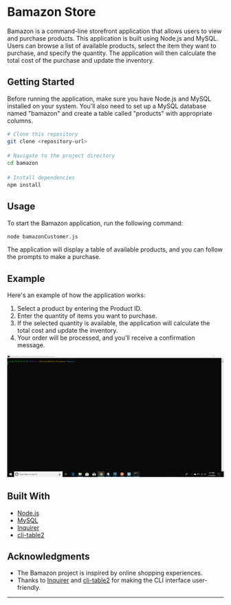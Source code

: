 # Bamazon Store

Bamazon is a command-line storefront application that allows users to view and purchase products. This application is built using Node.js and MySQL. Users can browse a list of available products, select the item they want to purchase, and specify the quantity. The application will then calculate the total cost of the purchase and update the inventory.

## Getting Started

Before running the application, make sure you have Node.js and MySQL installed on your system. You'll also need to set up a MySQL database named "bamazon" and create a table called "products" with appropriate columns.

```bash
# Clone this repository
git clone <repository-url>

# Navigate to the project directory
cd bamazon

# Install dependencies
npm install
```

## Usage

To start the Bamazon application, run the following command:

```bash
node bamazonCustomer.js
```

The application will display a table of available products, and you can follow the prompts to make a purchase.

## Example

Here's an example of how the application works:

1. Select a product by entering the Product ID.
2. Enter the quantity of items you want to purchase.
3. If the selected quantity is available, the application will calculate the total cost and update the inventory.
4. Your order will be processed, and you'll receive a confirmation message.

<img src="screencast-bamazon.gif" />

## Built With

- [Node.js](https://nodejs.org/)
- [MySQL](https://www.mysql.com/)
- [Inquirer](https://www.npmjs.com/package/inquirer)
- [cli-table2](https://www.npmjs.com/package/cli-table2)

## Acknowledgments

- The Bamazon project is inspired by online shopping experiences.
- Thanks to [Inquirer](https://www.npmjs.com/package/inquirer) and [cli-table2](https://www.npmjs.com/package/cli-table2) for making the CLI interface user-friendly.

---